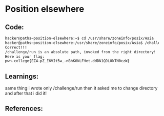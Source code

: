 # Position elsewhere
## Code:
```bash
hacker@paths~position-elsewhere:~$ cd /usr/share/zoneinfo/posix/Asia
hacker@paths~position-elsewhere:/usr/share/zoneinfo/posix/Asia$ /challenge/run
Correct!!!
/challenge/run is an absolute path, invoked from the right directory!
Here is your flag:
pwn.college{EZ4-pZ_E6VIt5w_-nBhK0NLFHet.ddDN1QDL0kTN0czW}
```
## Learnings:
same thing i wrote only /challenge/run then it asked me to change directory and after that i did it!
## References:
